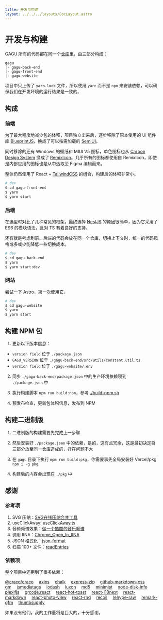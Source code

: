 ```yaml
---
title: 开发与构建
layout: ../../../layouts/DocLayout.astro
---
```


# 开发与构建

GAGU 所有的代码都在同一个[仓库](https://github.com/Chisw/gagu)里，由三部分构成：

```
gagu
|- gagu-back-end
|- gagu-front-end
|- gagu-website
```

项目中只上传了 `yarn.lock` 文件，所以使用 `yarn` 而不是 `npm` 来安装依赖，可以确保我们在开发坏境的运行结果是一致的。

## 构成

### 前端

为了最大程度地减少包的体积，项目独立出来后，逐步移除了原本使用的 UI 组件库 [BlueprintJS](https://blueprintjs.com)，换成了可以按需加载的 [SemiUI](https://semi.design)。

同时移除的还有 Windows 的壁纸和 MIUI V5 图标，单色图标也从 [Carbon Design System](https://carbondesignsystem.com/guidelines/icons/library/) 换成了 [RemixIcon](https://remixicon.com/)。几乎所有的图标都使用自 RemixIcon，即使是内部应用的图标也是从中选取至 Figma 编辑而来。

整体仍然使用了 React + [TailwindCSS](https://tailwindcss.com) 的组合，构建后的体积非常小。

```sh
# dev
$ cd gagu-front-end
$ yarn
$ yarn start
```

### 后端

在选型时对比了几种常见的框架，最终选择 [NestJS](https://nestjs.com) 的原因很简单，因为它采用了 ES6 的模块语法，且对 TS 有着良好的支持。

还有就是考虑到前、后端的代码会放在同一个仓库，切换上下文时，统一的代码风格或多或少能降低一些切换成本。

```sh
# dev
$ cd gagu-back-end
$ yarn
$ yarn start:dev
```

### 网站

尝试一下 [Astro](https://astro.build)，第一次使用它。

```sh
# dev
$ cd gagu-website
$ yarn
$ yarn start
```

## 构建 NPM 包

1. 更新以下版本信息：

- `version field` 位于 `./package.json`
- `GAGU_VERSION` 位于 `./gagu-back-end/src/utils/constant.util.ts`
- `version field` 位于 `./gagu-website/.env`

2. 同步 `./gagu-back-end/package.json` 中的生产环境依赖项到 `./package.json` 中

3. 执行构建脚本 `npm run build:npm`，参考 [./build-npm.sh](https://github.com/Chisw/gagu/blob/main/build-npm.sh)

4. 预发布检查，更新包体积信息，发布到 NPM

## 构建二进制版

1. 二进制版的构建需要先完成上一步骤

2. 然后安装好 `./package.json` 中的依赖，是的，这有点冗余，这是最初决定将三部分放至同一仓库造成的，好在问题不大

3. 在 `gagu` 目录下执行 `npm run build:pkg`，你需要事先全局安装好 Vercel/pkg `npm i -g pkg`

4. 构建后的内容会出现在 `./pkg` 中

## 感谢

### 参考项

1. SVG 压缩：[SVG在线压缩合并工具](https://www.zhangxinxu.com/sp/svgo/)
2. useClickAway: [useClickAway.ts](https://github.com/streamich/react-use/blob/master/src/useClickAway.ts)
3. 音频频谱效果：[做一个酷酷的音乐频谱](https://juejin.cn/post/6844903478934896647)
4. 调用 IINA：[Chrome_Open_In_IINA](https://github.com/iina/iina/blob/develop/browser/Chrome_Open_In_IINA/common.js#L59C18-L59C18)
5. JSON 格式化：[json-format](https://github.com/luizstacio/json-format/blob/master/index.js)
6. 扫描 100+ 文件：[readEntries](https://developer.mozilla.org/en-US/docs/Web/API/DataTransferItem/webkitGetAsEntry#javascript)

### 依赖项

整个项目中还用到了很多依赖：

[@craco/craco](https://npmjs.com/package/@craco/craco)&emsp;
[axios](https://npmjs.com/package/axios)&emsp;
[chalk](https://npmjs.com/package/chalk)&emsp;
[express-zip](https://npmjs.com/package/express-zip)&emsp;
[github-markdown-css](https://npmjs.com/package/github-markdown-css)&emsp;
[gm](https://npmjs.com/package/gm)&emsp;
[jsmediatags](https://npmjs.com/package/jsmediatags)&emsp;
[lodash](https://npmjs.com/package/lodash)&emsp;
[luxon](https://npmjs.com/package/luxon)&emsp;
[md5](https://npmjs.com/package/md5)&emsp;
[minimist](https://npmjs.com/package/minimist)&emsp;
[node-disk-info](https://npmjs.com/package/node-disk-info)&emsp;
[piexifjs](https://npmjs.com/package/piexifjs)&emsp;
[qrcode.react](https://npmjs.com/package/qrcode.react)&emsp;
[react-hot-toast](https://npmjs.com/package/react-hot-toast)&emsp;
[react-i18next](https://npmjs.com/package/react-i18next)&emsp;
[react-markdown](https://npmjs.com/package/react-markdown)&emsp;
[react-photo-view](https://npmjs.com/package/react-photo-view)&emsp;
[react-rnd](https://npmjs.com/package/react-rnd)&emsp;
[recoil](https://npmjs.com/package/recoil)&emsp;
[rehype-raw](https://npmjs.com/package/rehype-raw)&emsp;
[remark-gfm](https://npmjs.com/package/recoil)&emsp;
[thumbsupply](https://npmjs.com/package/thumbsupply)&emsp;

如果没有他们，我的工作量将是巨大的，十分感谢。
